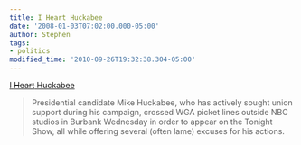 ```yaml
---
title: I Heart Huckabee
date: '2008-01-03T07:02:00.000-05:00'
author: Stephen
tags:
- politics
modified_time: '2010-09-26T19:32:38.304-05:00'
---
```


[I ~~Heart~~ Huckabee](http://unitedhollywood.blogspot.com/2008/01/i-heart-huckabee.html)

> Presidential candidate Mike Huckabee, who has actively sought union support during his campaign, crossed WGA picket lines outside NBC
> studios in Burbank Wednesday in order to appear on the Tonight Show, all while offering several (often lame) excuses for his actions.
